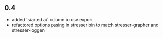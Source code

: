 ## 0.4
 - added 'started at' column to csv export
 - refactored options pasing in stresser bin to match stresser-grapher and stresser-loggen
